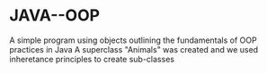 # JAVA--OOP
A simple program using objects outlining the fundamentals of OOP practices in Java
A superclass "Animals" was created and we used inheretance principles to create sub-classes
